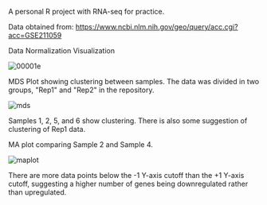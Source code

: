 A personal R project with RNA-seq for practice.

Data obtained from: https://www.ncbi.nlm.nih.gov/geo/query/acc.cgi?acc=GSE211059

Data Normalization Visualization

![00001e](https://user-images.githubusercontent.com/103966006/205519328-e8ec3607-c3d8-41f2-8c95-b95ad00ee679.png)


MDS Plot showing clustering between samples. The data was divided in two groups, "Rep1" and "Rep2" in the repository.

![mds](https://user-images.githubusercontent.com/103966006/205519422-ffd7183c-9aa8-435e-8fa5-a411f6d9f82e.png)

Samples 1, 2, 5, and 6 show clustering. There is also some suggestion of clustering of Rep1 data.


MA plot comparing Sample 2 and Sample 4.

![maplot](https://user-images.githubusercontent.com/103966006/205519559-5e7d418a-e346-48ac-92d2-4606b0e340cd.png)

There are more data points below the -1 Y-axis cutoff than the +1 Y-axis cutoff, suggesting a higher number of genes being downregulated rather than upregulated.
